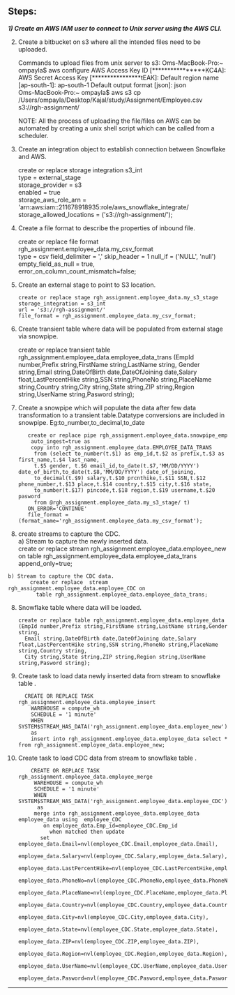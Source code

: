 Steps:
----------------------------------------------------------------------------------------------------
***1) Create an AWS IAM user to connect to Unix server using the AWS CLI.***

2) Create a bitbucket on s3 where all the intended files need to be uploaded.

    Commands to upload files from unix server to s3:
      Oms-MacBook-Pro:~ ompayla$ aws configure
      AWS Access Key ID [****************KC4A]: <access key id>
      AWS Secret Access Key [****************tEAK]: <secret access key>
      Default region name [ap-south-1]: ap-south-1 
      Default output format [json]: json        
      Oms-MacBook-Pro:~ ompayla$ aws s3 cp /Users/ompayla/Desktop/Kajal/study/Assignment/Employee.csv s3://rgh-assignment/

    NOTE: All the process of uploading the file/files on AWS can be automated by creating a unix shell script which can be called from a scheduler.
  
  3) Create an integration object to establish connection between Snowflake and AWS.
  
      create or replace storage integration s3_int                                   
       type = external_stage                                                                                                                            
       storage_provider = s3                                                                                                                       
       enabled = true                                                                                                                              
       storage_aws_role_arn = 'arn:aws:iam::211678918935:role/aws_snowflake_integrate/                                                                  
       storage_allowed_locations = ('s3://rgh-assignment/');
  
  4) Create a file format to describe the properties of inbound file.
  
        create or replace file format rgh_assignment.employee_data.my_csv_format                                                                                    
        type = csv field_delimiter = ',' skip_header = 1 null_if = ('NULL', 'null') empty_field_as_null = true,                             
         error_on_column_count_mismatch=false;
  
  5) Create an external stage to point to S3 location.    
  
         create or replace stage rgh_assignment.employee_data.my_s3_stage                                                                              
         storage_integration = s3_int                                                                                                                             
         url = 's3://rgh-assignment/'                                                                                                                        
         file_format = rgh_assignment.employee_data.my_csv_format;
  
  5) Create transient table where data will be populated from external stage via snowpipe.   
  
      create or replace transient table rgh_assignment.employee_data.employee_data_trans (EmpId number,Prefix string,FirstName string,LastName string,
      Gender string,Email string,DateOfBirth date,DateOfJoining date,Salary float,LastPercentHike string,SSN string,PhoneNo string,PlaceName string,Country 
      string,City string,State string,ZIP string,Region string,UserName string,Pasword string);
  
  6) Create a snowpipe which will populate the data after few data transformation to a transient table.Datatype conversions are included in snowpipe.
          Eg:to_number,to_decimal,to_date    
  
            create or replace pipe rgh_assignment.employee_data.snowpipe_emp                                                                             
             auto_ingest=true as                                                                                                                                  
             copy into rgh_assignment.employee_data.EMPLOYEE_DATA_TRANS                                                                                          
              from (select to_number(t.$1) as emp_id,t.$2 as prefix,t.$3 as first_name,t.$4 last_name,                                                           
              t.$5 gender, t.$6 email_id,to_date(t.$7,'MM/DD/YYYY') date_of_birth,to_date(t.$8,'MM/DD/YYYY') date_of_joining,                            
              to_decimal(t.$9) salary,t.$10 prcnthike,t.$11 SSN,t.$12 phone_number,t.$13 place,t.$14 country,t.$15 city,t.$16 state,                   
              to_number(t.$17) pincode,t.$18 region,t.$19 username,t.$20 pasword                                                                                 
              from @rgh_assignment.employee_data.my_s3_stage/ t)                                                                                  
            ON_ERROR='CONTINUE'                                                                                                                             
            file_format = (format_name='rgh_assignment.employee_data.my_csv_format');
  
  7) create streams to capture the CDC.                                                                                                                            
    a) Stream to capture the newly inserted data.                                                                                                              
          create or replace stream rgh_assignment.employee_data.employee_new on table rgh_assignment.employee_data.employee_data_trans append_only=true;
 
  
    b) Stream to capture the CDC data.                                                                                                                           
           create or replace  stream rgh_assignment.employee_data.employee_CDC on 
             table rgh_assignment.employee_data.employee_data_trans; 
  
  8) Snowflake table where data will be loaded.
 
         create or replace table rgh_assignment.employee_data.employee_data (EmpId number,Prefix string,FirstName string,LastName string,Gender string,
           Email string,DateOfBirth date,DateOfJoining date,Salary float,LastPercentHike string,SSN string,PhoneNo string,PlaceName string,Country string,
           City string,State string,ZIP string,Region string,UserName string,Pasword string);
  
  9) Create task to load data newly inserted data from stream to snowflake table .
  
           CREATE OR REPLACE TASK rgh_assignment.employee_data.employee_insert                                                                               
             WAREHOUSE = compute_wh                                                                                                                            
             SCHEDULE = '1 minute'                                                                                                                                
             WHEN SYSTEM$STREAM_HAS_DATA('rgh_assignment.employee_data.employee_new')                                                                            
             as                                                                                                                                                
             insert into rgh_assignment.employee_data.employee_data select * from rgh_assignment.employee_data.employee_new;
  
  10) Create task to load CDC data from stream to snowflake table .
 
              CREATE OR REPLACE TASK rgh_assignment.employee_data.employee_merge                                                                            
               WAREHOUSE = compute_wh                                                                                                                        
               SCHEDULE = '1 minute'                                                                                                                            
               WHEN SYSTEM$STREAM_HAS_DATA('rgh_assignment.employee_data.employee_CDC')                                                 
                as                                                                                                                                             
               merge into rgh_assignment.employee_data.employee_data  employee_data using  employee_CDC                                                           
                  on employee_data.Emp_id=employee_CDC.Emp_id                                                                                                    
                    when matched then update                                                                                                                     
                 set employee_data.Email=nvl(employee_CDC.Email,employee_data.Email),
                       employee_data.Salary=nvl(employee_CDC.Salary,employee_data.Salary),
                        employee_data.LastPercentHike=nvl(employee_CDC.LastPercentHike,employee_data.LastPercentHike),
                        employee_data.PhoneNo=nvl(employee_CDC.PhoneNo,employee_data.PhoneNo),
                        employee_data.PlaceName=nvl(employee_CDC.PlaceName,employee_data.PlaceName),
                        employee_data.Country=nvl(employee_CDC.Country,employee_data.Country),
                        employee_data.City=nvl(employee_CDC.City,employee_data.City),
                        employee_data.State=nvl(employee_CDC.State,employee_data.State),
                        employee_data.ZIP=nvl(employee_CDC.ZIP,employee_data.ZIP),
                        employee_data.Region=nvl(employee_CDC.Region,employee_data.Region),
                        employee_data.UserName=nvl(employee_CDC.UserName,employee_data.UserName),
                        employee_data.Pasword=nvl(employee_CDC.Pasword,employee_data.Pasword);







-------------------------------------------------------------------------------------------------------


